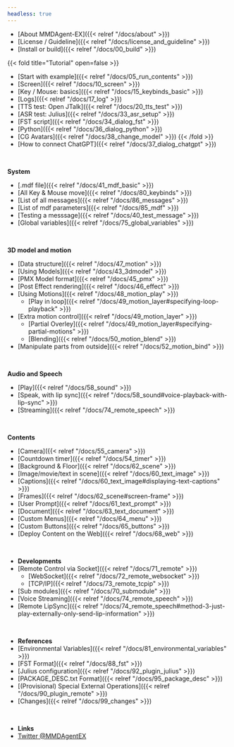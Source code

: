 ```yaml
---
headless: true
---
```

- [About MMDAgent-EX]({{< relref "/docs/about" >}})
- [License / Guideline]({{< relref "/docs/license_and_guideline" >}})
- [Install or build]({{< relref "/docs/00_build" >}})

{{< fold title="Tutorial" open=false >}}
- [Start with example]({{< relref "/docs/05_run_contents" >}})
- [Screen]({{< relref "/docs/10_screen" >}})
- [Key / Mouse: basics]({{< relref "/docs/15_keybinds_basic" >}})
- [Logs]({{< relref "/docs/17_log" >}})
- [TTS test: Open JTalk]({{< relref "/docs/20_tts_test" >}})
- [ASR test: Julius]({{< relref "/docs/33_asr_setup" >}})
- [FST script]({{< relref "/docs/34_dialog_fst" >}})
- [Python]({{< relref "/docs/36_dialog_python" >}})
- [CG Avatars]({{< relref "/docs/38_change_model" >}})
{{< /fold >}}
- [How to connect ChatGPT]({{< relref "/docs/37_dialog_chatgpt" >}})

<br />

**System**

- [.mdf file]({{< relref "/docs/41_mdf_basic" >}})
- [All Key & Mouse move]({{< relref "/docs/80_keybinds" >}})
- [List of all messages]({{< relref "/docs/86_messages" >}})
- [List of mdf parameters]({{< relref "/docs/85_mdf" >}})
- [Testing a messsage]({{< relref "/docs/40_test_message" >}})
- [Global variables]({{< relref "/docs/75_global_variables" >}})

<br />

**3D model and motion**

- [Data structure]({{< relref "/docs/47_motion" >}})
- [Using Models]({{< relref "/docs/43_3dmodel" >}})
- [PMX Model format]({{< relref "/docs/45_pmx" >}})
- [Post Effect rendering]({{< relref "/docs/46_effect" >}})
- [Using Motions]({{< relref "/docs/48_motion_play" >}})
  - [Play in loop]({{< relref "/docs/49_motion_layer#specifying-loop-playback" >}})
- [Extra motion control]({{< relref "/docs/49_motion_layer" >}})
  - [Partial Overley]({{< relref "/docs/49_motion_layer#specifying-partial-motions" >}})
  - [Blending]({{< relref "/docs/50_motion_blend" >}})
- [Manipulate parts from outside]({{< relref "/docs/52_motion_bind" >}})

<br />

**Audio and Speech**

- [Play]({{< relref "/docs/58_sound" >}})
- [Speak, with lip sync]({{< relref "/docs/58_sound#voice-playback-with-lip-sync" >}})
- [Streaming]({{< relref "/docs/74_remote_speech" >}})

<br />

**Contents**

- [Camera]({{< relref "/docs/55_camera" >}})
- [Countdown timer]({{< relref "/docs/54_timer" >}})
- [Background & Floor]({{< relref "/docs/62_scene" >}})
- [Image/movie/text in scene]({{< relref "/docs/60_text_image" >}})
- [Captions]({{< relref "/docs/60_text_image#displaying-text-captions" >}})
- [Frames]({{< relref "/docs/62_scene#screen-frame" >}})
- [User Prompt]({{< relref "/docs/61_text_prompt" >}})
- [Document]({{< relref "/docs/63_text_document" >}})
- [Custom Menus]({{< relref "/docs/64_menu" >}})
- [Custom Buttons]({{< relref "/docs/65_buttons" >}})
- [Deploy Content on the Web]({{< relref "/docs/68_web" >}})
<br />

- **Developments**
- [Remote Control via Socket]({{< relref "/docs/71_remote" >}})
  - [WebSocket]({{< relref "/docs/72_remote_websocket" >}})
  - [TCP/IP]({{< relref "/docs/73_remote_tcpip" >}})
- [Sub modules]({{< relref "/docs/70_submodule" >}})
- [Voice Streaming]({{< relref "/docs/74_remote_speech" >}})
- [Remote LipSync]({{< relref "/docs/74_remote_speech#method-3-just-play-externally-only-send-lip-information" >}})

<br />

- **References**
- [Environmental Variables]({{< relref "/docs/81_environmental_variables" >}})
- [FST Format]({{< relref "/docs/88_fst" >}})
- [Julius configuration]({{< relref "/docs/92_plugin_julius" >}})
- [PACKAGE_DESC.txt Format]({{< relref "/docs/95_package_desc" >}})
- [(Provisional) Special External Operations]({{< relref "/docs/90_plugin_remote" >}})
- [Changes]({{< relref "/docs/99_changes" >}})
<br />

- **Links**
- [Twitter @MMDAgentEX](https://twitter.com/MMDAgentEX)
